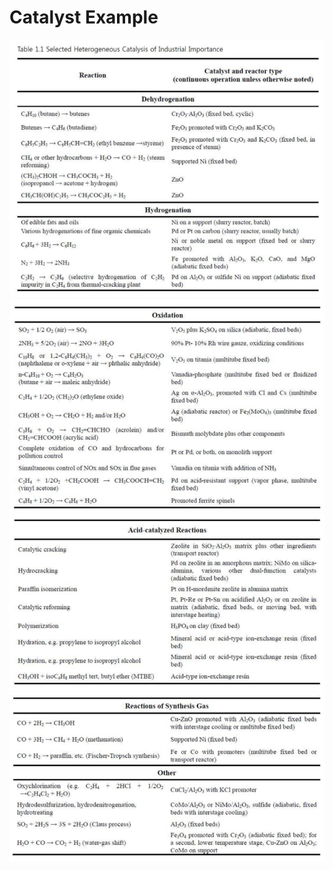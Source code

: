 # Catalyst Example

<img src = "../../image/01/07_table1.PNG">
<img src = "../../image/01/07_table2.PNG">
<img src = "../../image/01/07_table3.PNG">
<img src = "../../image/01/07_table4.PNG">